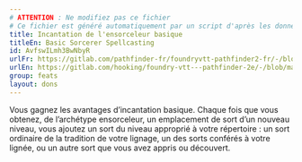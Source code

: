```yaml
---
# ATTENTION : Ne modifiez pas ce fichier
# Ce fichier est généré automatiquement par un script d'après les données du module Foundry VTT officiel et de sa traduction
title: Incantation de l'ensorceleur basique
titleEn: Basic Sorcerer Spellcasting
id: AvfswILmh3BwNbyR
urlFr: https://gitlab.com/pathfinder-fr/foundryvtt-pathfinder2-fr/-/blob/master/data/feats/AvfswILmh3BwNbyR.htm
urlEn: https://gitlab.com/hooking/foundry-vtt---pathfinder-2e/-/blob/master/packs/data/feats.db/basic-sorcerer-spellcasting.json
group: feats
layout: dons
---
```

Vous gagnez les avantages d’incantation basique. Chaque fois que vous obtenez, de l’archétype ensorceleur, un emplacement de sort d’un nouveau niveau, vous ajoutez un sort du niveau approprié à votre répertoire : un sort ordinaire de la tradition de votre lignage, un des sorts conférés à votre lignée, ou un autre sort que vous avez appris ou découvert.


